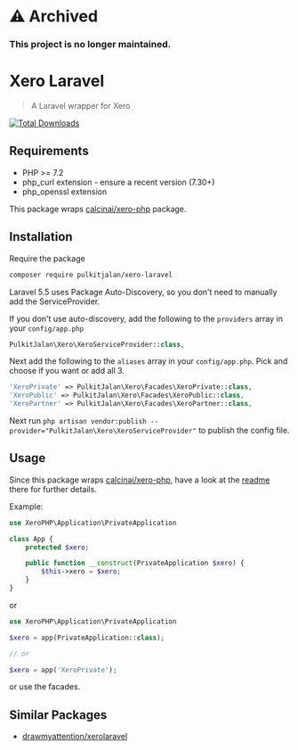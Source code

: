# :warning: Archived
### This project is no longer maintained.

Xero Laravel
=============
> A Laravel wrapper for Xero

[![Total Downloads](https://img.shields.io/packagist/dt/pulkitjalan/xero-laravel.svg?style=flat-square)](https://packagist.org/packages/pulkitjalan/xero-laravel)

## Requirements

* PHP >= 7.2
* php_curl extension - ensure a recent version (7.30+)
* php_openssl extension

This package wraps [calcinai/xero-php](https://github.com/calcinai/xero-php) package.

## Installation

Require the package

```sh
composer require pulkitjalan/xero-laravel
```

Laravel 5.5 uses Package Auto-Discovery, so you don't need to manually add the ServiceProvider.

If you don't use auto-discovery, add the following to the `providers` array in your `config/app.php`

```php
PulkitJalan\Xero\XeroServiceProvider::class,
```

Next add the following to the `aliases` array in your `config/app.php`. Pick and choose if you want or add all 3.

```php
'XeroPrivate' => PulkitJalan\Xero\Facades\XeroPrivate::class,
'XeroPublic' => PulkitJalan\Xero\Facades\XeroPublic::class,
'XeroPartner' => PulkitJalan\Xero\Facades\XeroPartner::class,
```

Next run `php artisan vendor:publish --provider="PulkitJalan\Xero\XeroServiceProvider"` to publish the config file.

## Usage

Since this package wraps [calcinai/xero-php](https://github.com/calcinai/xero-php), have a look at the [readme](https://github.com/calcinai/xero-php) there for further details.

Example:

```php
use XeroPHP\Application\PrivateApplication

class App {
    protected $xero;

    public function __construct(PrivateApplication $xero) {
        $this->xero = $xero;
    }
}
```

or

```php
use XeroPHP\Application\PrivateApplication

$xero = app(PrivateApplication::class);

// or

$xero = app('XeroPrivate');
```

or use the facades.

## Similar Packages

* [drawmyattention/xerolaravel](https://github.com/amochohan/xerolaravel)
